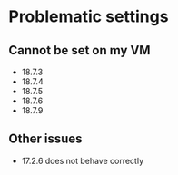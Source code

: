 # Problematic settings

## Cannot be set on my VM

- 18.7.3
- 18.7.4
- 18.7.5
- 18.7.6
- 18.7.9

## Other issues

- 17.2.6 does not behave correctly
